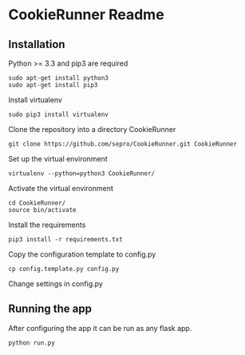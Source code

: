 CookieRunner Readme
===================

Installation
------------

Python >= 3.3 and pip3 are required

    sudo apt-get install python3
    sudo apt-get install pip3

Install virtualenv

    sudo pip3 install virtualenv


Clone the repository into a directory CookieRunner

    git clone https://github.com/sepro/CookieRunner.git CookieRunner

Set up the virtual environment
  
    virtualenv --python=python3 CookieRunner/

Activate the virtual environment

    cd CookieRunner/
    source bin/activate

Install the requirements

    pip3 install -r requirements.txt

Copy the configuration template to config.py

    cp config.template.py config.py

Change settings in config.py

Running the app
---------------

After configuring the app it can be run as any flask app. 

    python run.py
